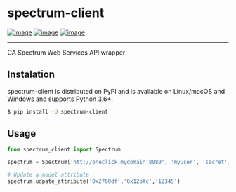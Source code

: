 # spectrum-client

[![image](https://img.shields.io/pypi/v/spectrum-client.svg?style=flat-square)](https://pypi.org/project/spectrum-client)
[![image](https://img.shields.io/pypi/pyversions/spectrum-client.svg?style=flat-square)](https://pypi.org/project/spectrum-client)
[![image](https://img.shields.io/pypi/l/spectrum-client.svg?style=flat-square)](https://pypi.org/project/spectrum-client)

---

CA Spectrum Web Services API wrapper

## Instalation
spectrum-client is distributed on PyPI and is available on Linux/macOS and Windows and supports Python 3.6+.

``` bash
$ pip install -U spectrum-client
```

## Usage

``` python
from spectrum_client import Spectrum

spectrum = Spectrum('htt://oneclick.mydomain:8080', 'myuser', 'secret')

# Update a model attribute
spectrum.udpate_attribute('0x2760df','0x12bfc','12345')
```